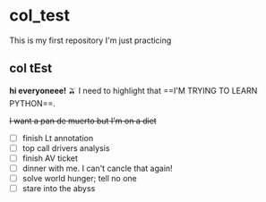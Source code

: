 # col_test
This is my first repository I'm just practicing
## col tEst
**hi everyoneee!**
🫒
I need to highlight that ==I'M TRYING TO LEARN PYTHON==.

~~I want a pan de muerto but I'm on a diet~~



- [ ] finish Lt annotation
- [ ] top call drivers analysis
- [ ] finish AV ticket
- [ ] dinner with me. I can't cancle that again!
- [ ] solve world hunger; tell no one
- [ ] stare into the abyss
